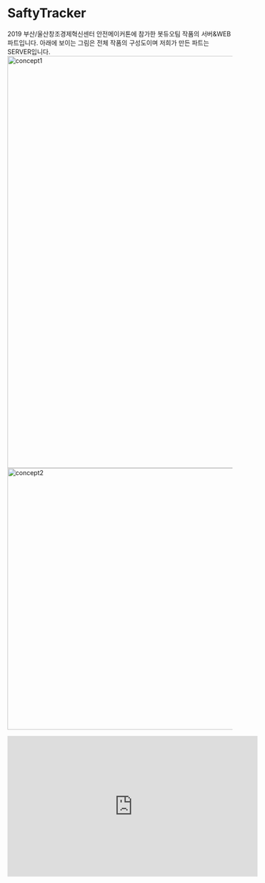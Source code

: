 # SaftyTracker
2019 부산/울산창조경제혁신센터 안전메이커톤에 참가한 봇듀오팀 작품의 서버&amp;WEB 파트입니다.
아래에 보이는 그림은 전체 작품의 구성도이며 저희가 만든 파트는 SERVER입니다.
<img width="923" alt="concept1" src="https://user-images.githubusercontent.com/29095448/61172605-8e871780-a5c1-11e9-8f9b-0a28c9508649.png">
<img width="586" alt="concept2" src="https://user-images.githubusercontent.com/29095448/61172607-90e97180-a5c1-11e9-92d5-6f99c258fe77.png">

<iframe width="560" height="315" src="https://www.youtube.com/embed/5lTYLHcKNWA" frameborder="0" allow="accelerometer; autoplay; encrypted-media; gyroscope; picture-in-picture" allowfullscreen></iframe>
